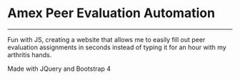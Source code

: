 # Amex Peer Evaluation Automation
---
Fun with JS, creating a website that allows me to easily fill out peer evaluation assignments in seconds instead of typing it for an hour with my arthritis hands.

Made with JQuery and Bootstrap 4
